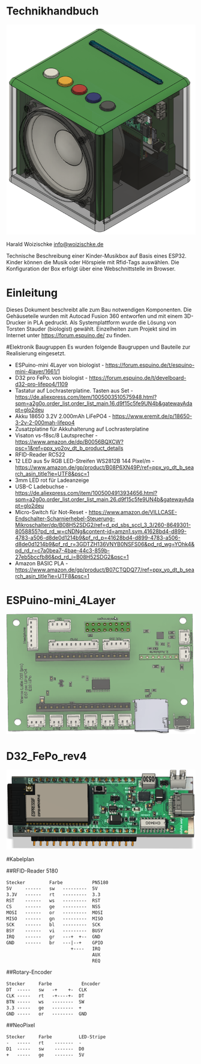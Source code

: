 # Technikhandbuch
![Jolibox](Dokumentation/../images/Jolibox-Transparent.png)

Harald Woizischke
info@woizischke.de


Technische Beschreibung einer Kinder-Musikbox auf Basis eines ESP32. 
Kinder können die Musik oder Hörspiele mit Rfid-Tags auswählen.
Die Konfiguration der Box erfolgt über eine Webschnittstelle im Browser.

# Einleitung
Dieses Dokument beschreibt alle zum Bau notwendigen Komponenten.
Die Gehäuseteile wurden mit Autocad Fusion 360 entworfen und mit einem 3D-Drucker in PLA gedruckt.
Als Systemplattform wurde die Lösung von Torsten Stauder (biologist) gewählt. Einzelheiten zum Projekt sind im Internet unter https://forum.espuino.de/ zu finden.

#Elektronik Baugruppen
Es wurden folgende Baugruppen und Bauteile zur Realisierung eingesetzt.
- ESPuino-mini 4Layer von biologist - https://forum.espuino.de/t/espuino-mini-4layer/1661/1
- D32 pro FePo. von biologist - https://forum.espuino.de/t/develboard-d32-pro-lifepo4/1109
- Tastatur auf Lochrasterplatine. Tasten aus Set - https://de.aliexpress.com/item/1005003510575948.html?spm=a2g0o.order_list.order_list_main.16.d9f15c5fe9UN4b&gatewayAdapt=glo2deu
- Akku 18650 3.2V 2.000mAh LiFePO4 - https://www.eremit.de/p/18650-3-2v-2-000mah-lifepo4
- Zusatzplatine für Akkuhalterung auf Lochrasterplatine
- Visaton vs-f8sc/8 Lautsprecher - https://www.amazon.de/dp/B0056BQXCW?psc=1&ref=ppx_yo2ov_dt_b_product_details
- RFID-Reader RC522
- 12 LED aus 5v RGB LED-Streifen WS2812B 144 Pixel/m - https://www.amazon.de/gp/product/B08P6XN49P/ref=ppx_yo_dt_b_search_asin_title?ie=UTF8&psc=1 
- 3mm LED rot für Ladeanzeige
- USB-C Ladebuchse - https://de.aliexpress.com/item/1005004913934656.html?spm=a2g0o.order_list.order_list_main.26.d9f15c5fe9UN4b&gatewayAdapt=glo2deu
- Micro-Switch für Not-Reset - https://www.amazon.de/VILLCASE-Endschalter-Scharnierhebel-Steuerung-Mikroschalter/dp/B08H52SDG2/ref=d_pd_sbs_sccl_3_3/260-8649301-8058855?pd_rd_w=cNDNg&content-id=amzn1.sym.41628bd4-d899-4783-a506-d8de0d1214b9&pf_rd_p=41628bd4-d899-4783-a506-d8de0d1214b9&pf_rd_r=3GDTZH136VNYB0NSFS06&pd_rd_wg=YOhk4&pd_rd_r=c7a0bea7-4bae-44c3-859b-27eb5bccfb86&pd_rd_i=B08H52SDG2&psc=1 
- Amazon BASIC PLA - https://www.amazon.de/gp/product/B07CTQDQ77/ref=ppx_yo_dt_b_search_asin_title?ie=UTF8&psc=1

# ESPuino-mini_4Layer
 ![ESPuino-mini_4Layer](images/ESPuino-mini_4Layer.png)

# D32_FePo_rev4
![D32_FePo_rev4](images/D32_FePo_rev4.png)

#Kabelplan

##RFID-Reader 5180
```
Stecker         Farbe           PN5180
5V     ------   sw   ---------  5V
3.3V   ------   rt   ---------  3.3	
RST    ------   ws   ---------  RST
CS     ------   ge   ---------  NSS
MOSI   ------   or   ---------  MOSI
MISO   ------   gn   ---------  MISO
SCK    ------   bl   ---------  SCK
BSY    ------   vi   ---------  BUSY
IRQ    ------   gr   ---+  +--  GND
GND    ------   br   ---|--+    GPIO
                        +----   IRQ
                                AUX
                                REQ 
```

##Rotary-Encoder
```
Stecker     Farbe           Encoder
DT  -----   sw   -+    +-  CLK
CLK -----   rt   -+----+-  DT
BTN -----   ws   --------  SW
3.3 -----   ge   --------  +
GND -----   or   --------  GND
```

##NeoPixel
```
Stecker     Farbe          LED-Stripe	
-   -----   rt    -------  -	
D1  -----   sw    -------  D0
+   -----   ge    -------  5V
```